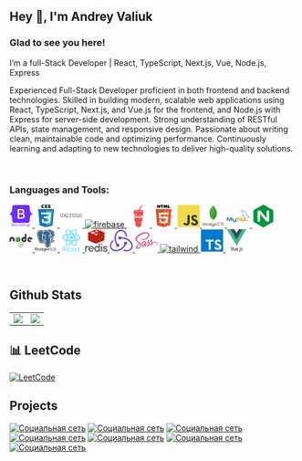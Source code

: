 ## Hey 👋, I'm Andrey Valiuk

### Glad to see you here!

I’m a full-Stack Developer | React, TypeScript, Next.js, Vue, Node.js, Express

Experienced Full-Stack Developer proficient in both frontend and backend technologies. Skilled in building modern, scalable web applications using React, TypeScript, Next.js, and Vue.js for the frontend, and Node.js with Express for server-side development. Strong understanding of RESTful APIs, state management, and responsive design. Passionate about writing clean, maintainable code and optimizing performance. Continuously learning and adapting to new technologies to deliver high-quality solutions.

<br/>

<h3 align="left">Languages and Tools:</h3>
<p align="left" background="red" > <a href="https://getbootstrap.com" target="_blank" rel="noreferrer"> <img src="https://raw.githubusercontent.com/devicons/devicon/master/icons/bootstrap/bootstrap-plain-wordmark.svg" alt="bootstrap" width="40" height="40"/> </a> <a href="https://www.w3schools.com/css/" target="_blank" rel="noreferrer"> <img src="https://raw.githubusercontent.com/devicons/devicon/master/icons/css3/css3-original-wordmark.svg" alt="css3" width="40" height="40"/> </a> <a href="https://expressjs.com" target="_blank" rel="noreferrer"> <img src="https://raw.githubusercontent.com/devicons/devicon/master/icons/express/express-original-wordmark.svg" alt="express" width="40" height="40"/> </a> <a href="https://firebase.google.com/" target="_blank" rel="noreferrer"> <img src="https://www.vectorlogo.zone/logos/firebase/firebase-icon.svg" alt="firebase" width="40" height="40"/> </a> <a href="https://gulpjs.com" target="_blank" rel="noreferrer"> <img src="https://raw.githubusercontent.com/devicons/devicon/master/icons/gulp/gulp-plain.svg" alt="gulp" width="40" height="40"/> </a> <a href="https://www.w3.org/html/" target="_blank" rel="noreferrer"> <img src="https://raw.githubusercontent.com/devicons/devicon/master/icons/html5/html5-original-wordmark.svg" alt="html5" width="40" height="40"/> </a> <a href="https://developer.mozilla.org/en-US/docs/Web/JavaScript" target="_blank" rel="noreferrer"> <img src="https://raw.githubusercontent.com/devicons/devicon/master/icons/javascript/javascript-original.svg" alt="javascript" width="40" height="40"/> </a> <a href="https://www.mongodb.com/" target="_blank" rel="noreferrer"> <img src="https://raw.githubusercontent.com/devicons/devicon/master/icons/mongodb/mongodb-original-wordmark.svg" alt="mongodb" width="40" height="40"/> </a> <a href="https://www.mysql.com/" target="_blank" rel="noreferrer"> <img src="https://raw.githubusercontent.com/devicons/devicon/master/icons/mysql/mysql-original-wordmark.svg" alt="mysql" width="40" height="40"/> </a> <a href="https://www.nginx.com" target="_blank" rel="noreferrer"> <img src="https://raw.githubusercontent.com/devicons/devicon/master/icons/nginx/nginx-original.svg" alt="nginx" width="40" height="40"/> </a> <a href="https://nodejs.org" target="_blank" rel="noreferrer"> <img src="https://raw.githubusercontent.com/devicons/devicon/master/icons/nodejs/nodejs-original-wordmark.svg" alt="nodejs" width="40" height="40"/> </a> <a href="https://www.postgresql.org" target="_blank" rel="noreferrer"> <img src="https://raw.githubusercontent.com/devicons/devicon/master/icons/postgresql/postgresql-original-wordmark.svg" alt="postgresql" width="40" height="40"/> </a> <a href="https://reactjs.org/" target="_blank" rel="noreferrer"> <img src="https://raw.githubusercontent.com/devicons/devicon/master/icons/react/react-original-wordmark.svg" alt="react" width="40" height="40"/> </a> <a href="https://redis.io" target="_blank" rel="noreferrer"> <img src="https://raw.githubusercontent.com/devicons/devicon/master/icons/redis/redis-original-wordmark.svg" alt="redis" width="40" height="40"/> </a> <a href="https://redux.js.org" target="_blank" rel="noreferrer"> <img src="https://raw.githubusercontent.com/devicons/devicon/master/icons/redux/redux-original.svg" alt="redux" width="40" height="40"/> </a> <a href="https://sass-lang.com" target="_blank" rel="noreferrer"> <img src="https://raw.githubusercontent.com/devicons/devicon/master/icons/sass/sass-original.svg" alt="sass" width="40" height="40"/> </a> <a href="https://tailwindcss.com/" target="_blank" rel="noreferrer"> <img src="https://www.vectorlogo.zone/logos/tailwindcss/tailwindcss-icon.svg" alt="tailwind" width="40" height="40"/> </a> <a href="https://www.typescriptlang.org/" target="_blank" rel="noreferrer"> <img src="https://raw.githubusercontent.com/devicons/devicon/master/icons/typescript/typescript-original.svg" alt="typescript" width="40" height="40"/> </a> <a href="https://vuejs.org/" target="_blank" rel="noreferrer"> <img src="https://raw.githubusercontent.com/devicons/devicon/master/icons/vuejs/vuejs-original-wordmark.svg" alt="vuejs" width="40" height="40"/> </a> </p>

<br/>

## Github Stats

<table><tr><td valign="top" width="50%">

<img src="https://github-readme-stats.vercel.app/api?username=Kamatochy04&show_icons=true&count_private=true&hide_border=true" align="left" style="width: 100%" />

</td><td valign="top" width="50%">

<img src="https://github-readme-stats.vercel.app/api/top-langs/?username=Kamatochy04&hide_border=true&layout=compact" align="left" style="width: 100%" />

</td></tr></table>

## 📊 LeetCode

[![LeetCode](https://leetcard.jacoblin.cool/Kamatochy04?theme=light)](https://leetcode.com/Kamatochy04/)

## Projects

[![Социальная сеть ](https://github-readme-stats.vercel.app/api/pin/?username=Kamatochy04&repo=social-network)](https://github.com/Kamatochy04/social-network)
[![Социальная сеть ](https://github-readme-stats.vercel.app/api/pin/?username=Kamatochy04&repo=social-network)](https://github.com/Kamatochy04/social-network)
[![Социальная сеть ](https://github-readme-stats.vercel.app/api/pin/?username=Kamatochy04&repo=social-network)](https://github.com/Kamatochy04/social-network)
[![Социальная сеть ](https://github-readme-stats.vercel.app/api/pin/?username=Kamatochy04&repo=social-network)](https://github.com/Kamatochy04/social-network)
[![Социальная сеть ](https://github-readme-stats.vercel.app/api/pin/?username=Kamatochy04&repo=social-network)](https://github.com/Kamatochy04/social-network)
[![Социальная сеть ](https://github-readme-stats.vercel.app/api/pin/?username=Kamatochy04&repo=social-network)](https://github.com/Kamatochy04/social-network)
[![Социальная сеть ](https://github-readme-stats.vercel.app/api/pin/?username=Kamatochy04&repo=social-network)](https://github.com/Kamatochy04/social-network)
